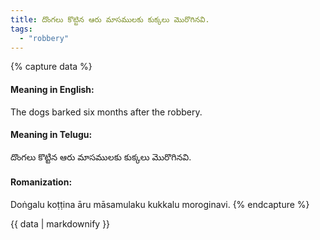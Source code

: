```yaml
---
title: దొంగలు కొట్టిన ఆరు మాసములకు కుక్కలు మొరొగినవి.
tags:
  - "robbery"
---
```


{% capture data %}
#### Meaning in English:
The dogs barked six months after the robbery.

#### Meaning in Telugu:
దొంగలు కొట్టిన ఆరు మాసములకు కుక్కలు మొరొగినవి.

#### Romanization:
Doṅgalu koṭṭina āru māsamulaku kukkalu moroginavi.
{% endcapture %}

{{ data | markdownify }}

